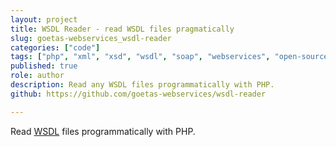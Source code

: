 ```yaml
---
layout: project
title: WSDL Reader - read WSDL files pragmatically
slug: goetas-webservices_wsdl-reader
categories: ["code"]
tags: ["php", "xml", "xsd", "wsdl", "soap", "webservices", "open-source"]
published: true
role: author
description: Read any WSDL files programmatically with PHP. 
github: https://github.com/goetas-webservices/wsdl-reader

---
```


Read [WSDL](https://en.wikipedia.org/wiki/Web_Services_Description_Language) files programmatically with PHP. 
